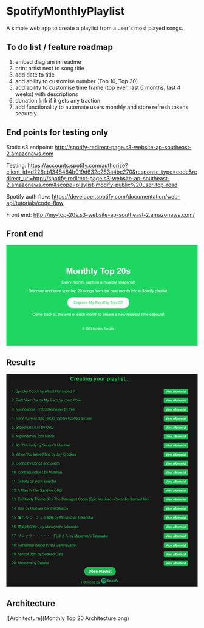 # SpotifyMonthlyPlaylist

A simple web app to create a playlist from a user's most played songs.

## To do list / feature roadmap

1. embed diagram in readme
2. print artist next to song title
3. add date to title
4. add ability to customise number (Top 10, Top 30)
5. add ability to customise time frame (top ever, last 6 months, last 4 weeks) with descriptions
6. donation link if it gets any traction
7. add functionality to automate users monthly and store refresh tokens securely.

## End points for testing only

Static s3 endpoint: <http://spotify-redirect-page.s3-website-ap-southeast-2.amazonaws.com>

Testing: <https://accounts.spotify.com/authorize?client_id=d226cb1348484b019d632c263a4bc270&response_type=code&redirect_uri=http://spotify-redirect-page.s3-website-ap-southeast-2.amazonaws.com&scope=playlist-modify-public%20user-top-read>

Spotify auth flow: <https://developer.spotify.com/documentation/web-api/tutorials/code-flow>

Front end: <http://my-top-20s.s3-website-ap-southeast-2.amazonaws.com/>

## Front end

![Front End](frontend.png)

## Results

![Result](redirect.png)

## Architecture

![Architecture](Monthly Top 20 Architecture.png)

